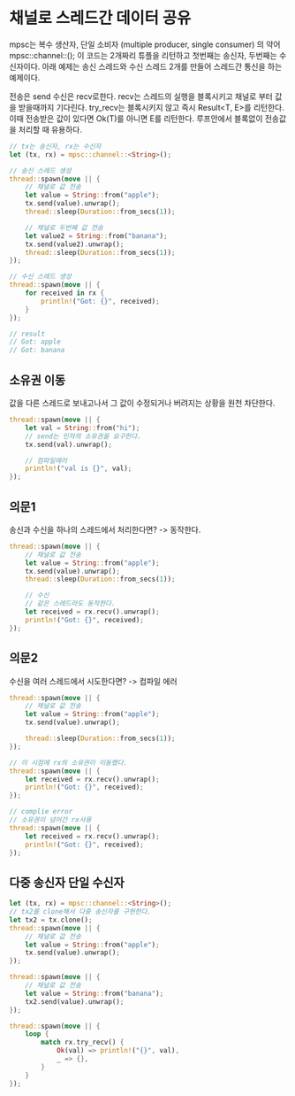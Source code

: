 # 채널로 스레드간 데이터 공유
mpsc는 복수 생산자, 단일 소비자 (multiple producer, single consumer) 의 약어
mpsc::channel::<String>(); 이 코드는 2개짜리 튜플을 리턴하고 첫번째는 송신자, 두번째는 수신자이다.
아래 예제는 송신 스레드와 수신 스레드 2개를 만들어 스레드간 통신을 하는 예제이다.

전송은 send 수신은 recv로한다.
recv는 스레드의 실행을 블록시키고 채널로 부터 값을 받을때까지 기다린다. 
try_recv는 블록시키지 않고 즉시 Result<T, E>를 리턴한다. 
이때 전송받은 값이 있다면 Ok(T)를 아니면 E를 리턴한다.
루프안에서 블록없이 전송값을 처리할 때 유용하다.

```rust
// tx는 송신자, rx는 수신자
let (tx, rx) = mpsc::channel::<String>();

// 송신 스레드 생성
thread::spawn(move || {
    // 채널로 값 전송
    let value = String::from("apple");
    tx.send(value).unwrap();
    thread::sleep(Duration::from_secs(1));

    // 채널로 두번째 값 전송
    let value2 = String::from("banana");
    tx.send(value2).unwrap();
    thread::sleep(Duration::from_secs(1));
});

// 수신 스레드 생성
thread::spawn(move || {
    for received in rx {
        println!("Got: {}", received);
    }
});

// result
// Got: apple
// Got: banana
```

## 소유권 이동
값을 다른 스레드로 보내고나서 그 값이 수정되거나 버려지는 상황을 원천 차단한다. 

```rust
thread::spawn(move || {
    let val = String::from("hi");
    // send는 인자의 소유권을 요구한다.
    tx.send(val).unwrap();

    // 컴파일에러
    println!("val is {}", val);
});
``` 

## 의문1 
송신과 수신을 하나의 스레드에서 처리한다면? -> 동작한다.

```rust
thread::spawn(move || {
    // 채널로 값 전송
    let value = String::from("apple");
    tx.send(value).unwrap();
    thread::sleep(Duration::from_secs(1));

    // 수신
    // 같은 스레드라도 동작한다.
    let received = rx.recv().unwrap();
    println!("Got: {}", received);
});
```

## 의문2 
수신을 여러 스레드에서 시도한다면? -> 컴파일 에러

```rust
thread::spawn(move || {
    // 채널로 값 전송
    let value = String::from("apple");
    tx.send(value).unwrap();

    thread::sleep(Duration::from_secs(1));
});

// 이 시점에 rx의 소유권이 이동했다. 
thread::spawn(move || {
    let received = rx.recv().unwrap();
    println!("Got: {}", received);
});

// complie error
// 소유권이 넘어간 rx사용 
thread::spawn(move || {
    let received = rx.recv().unwrap();
    println!("Got: {}", received);
});
```

## 다중 송신자 단일 수신자

```rust
let (tx, rx) = mpsc::channel::<String>();
// tx2를 clone해서 다중 송신자를 구현한다.
let tx2 = tx.clone();
thread::spawn(move || {
    // 채널로 값 전송
    let value = String::from("apple");
    tx.send(value).unwrap();
});

thread::spawn(move || {
    // 채널로 값 전송
    let value = String::from("banana");
    tx2.send(value).unwrap();
});

thread::spawn(move || {
    loop {
        match rx.try_recv() {
            Ok(val) => println!("{}", val),
            _ => {},
        }
    }
});
```
